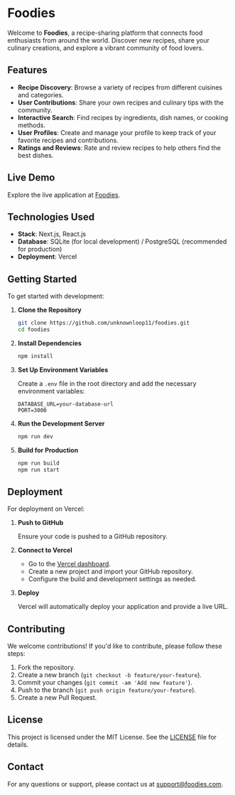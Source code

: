 # Foodies

Welcome to **Foodies**, a recipe-sharing platform that connects food enthusiasts from around the world. Discover new recipes, share your culinary creations, and explore a vibrant community of food lovers.

## Features

- **Recipe Discovery**: Browse a variety of recipes from different cuisines and categories.
- **User Contributions**: Share your own recipes and culinary tips with the community.
- **Interactive Search**: Find recipes by ingredients, dish names, or cooking methods.
- **User Profiles**: Create and manage your profile to keep track of your favorite recipes and contributions.
- **Ratings and Reviews**: Rate and review recipes to help others find the best dishes.

## Live Demo

Explore the live application at [Foodies](https://foodies-two-omega.vercel.app/).

## Technologies Used

- **Stack**: Next.js, React.js
- **Database**: SQLite (for local development) / PostgreSQL (recommended for production)
- **Deployment**: Vercel

## Getting Started

To get started with development:

1. **Clone the Repository**

   ```bash
   git clone https://github.com/unknownloop11/foodies.git
   cd foodies
2. **Install Dependencies**

   ```bash
   npm install
3. **Set Up Environment Variables**

   Create a `.env` file in the root directory and add the necessary environment variables:

   ```env
   DATABASE_URL=your-database-url
   PORT=3000
4. **Run the Development Server**

   ```bash
   npm run dev
5. **Build for Production**

   ```bash
   npm run build
   npm run start
## Deployment

For deployment on Vercel:

1. **Push to GitHub**

   Ensure your code is pushed to a GitHub repository.

2. **Connect to Vercel**

   - Go to the [Vercel dashboard](https://vercel.com).
   - Create a new project and import your GitHub repository.
   - Configure the build and development settings as needed.

3. **Deploy**

   Vercel will automatically deploy your application and provide a live URL.

## Contributing

We welcome contributions! If you'd like to contribute, please follow these steps:

1. Fork the repository.
2. Create a new branch (`git checkout -b feature/your-feature`).
3. Commit your changes (`git commit -am 'Add new feature'`).
4. Push to the branch (`git push origin feature/your-feature`).
5. Create a new Pull Request.

## License

This project is licensed under the MIT License. See the [LICENSE](LICENSE) file for details.

## Contact

For any questions or support, please contact us at [support@foodies.com](mailto:support@foodies.com).

